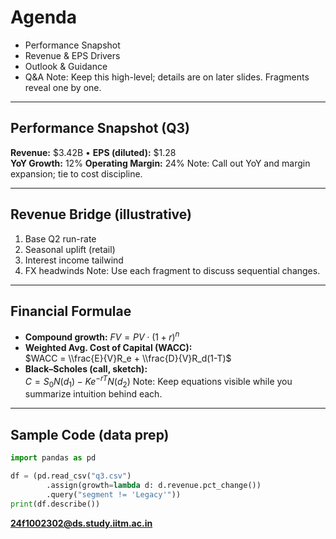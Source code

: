 # Agenda
- Performance Snapshot <!-- .element: class="fragment" -->
- Revenue & EPS Drivers <!-- .element: class="fragment" -->
- Outlook & Guidance <!-- .element: class="fragment" -->
- Q&A <!-- .element: class="fragment" -->
Note:
Keep this high-level; details are on later slides. Fragments reveal one by one. 

---

## Performance Snapshot (Q3)
**Revenue:** \$3.42B  •  **EPS (diluted):** \$1.28  
**YoY Growth:** 12% <!-- .element: class="fragment" -->
**Operating Margin:** 24% <!-- .element: class="fragment" -->
Note:
Call out YoY and margin expansion; tie to cost discipline.

---

## Revenue Bridge (illustrative)
1. Base Q2 run-rate <!-- .element: class="fragment" -->
2. Seasonal uplift (retail) <!-- .element: class="fragment" -->
3. Interest income tailwind <!-- .element: class="fragment" -->
4. FX headwinds <!-- .element: class="fragment" -->
Note:
Use each fragment to discuss sequential changes.

---

## Financial Formulae
- **Compound growth:** $FV = PV \cdot (1+r)^n$  
- **Weighted Avg. Cost of Capital (WACC):**  
  $WACC = \\frac{E}{V}R_e + \\frac{D}{V}R_d(1-T)$
- **Black–Scholes (call, sketch):**  
  $C = S_0 N(d_1) - K e^{-rT} N(d_2)$
Note:
Keep equations visible while you summarize intuition behind each.

---

## Sample Code (data prep)
```python
import pandas as pd

df = (pd.read_csv("q3.csv")
        .assign(growth=lambda d: d.revenue.pct_change())
        .query("segment != 'Legacy'"))
print(df.describe())
```
**[24f1002302@ds.study.iitm.ac.in](mailto:24f1002302@ds.study.iitm.ac.in)**





